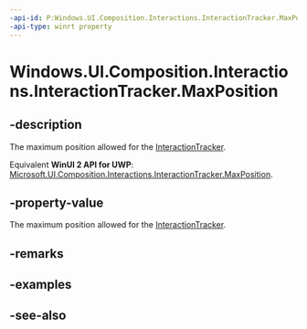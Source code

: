 ```yaml
---
-api-id: P:Windows.UI.Composition.Interactions.InteractionTracker.MaxPosition
-api-type: winrt property
---
```


<!-- Property syntax
public Windows.Foundation.Numerics.Vector3 MaxPosition { get;  set; }
-->

# Windows.UI.Composition.Interactions.InteractionTracker.MaxPosition

## -description
The maximum position allowed for the [InteractionTracker](interactiontracker.md).

Equivalent **WinUI 2 API for UWP**: [Microsoft.UI.Composition.Interactions.InteractionTracker.MaxPosition](/windows/winui/api/microsoft.ui.composition.interactions.interactiontracker.maxposition).

## -property-value
The maximum position allowed for the [InteractionTracker](interactiontracker.md).

## -remarks

## -examples

## -see-also
